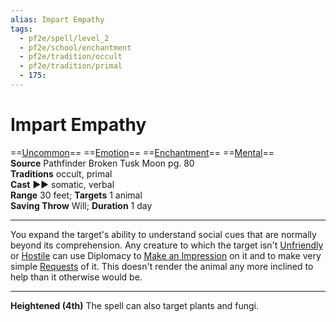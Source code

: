 ```yaml
---
alias: Impart Empathy
tags:
  - pf2e/spell/level_2
  - pf2e/school/enchantment
  - pf2e/tradition/occult
  - pf2e/tradition/primal
  - 175:
---
```


# Impart Empathy

==[Uncommon](Uncommon.md)== ==[Emotion](Emotion.md)== ==[Enchantment](Enchantment.md)== ==[Mental](Mental.md)==  
__Source__ Pathfinder Broken Tusk Moon pg. 80  
**Traditions** occult, primal  
**Cast** ►► somatic, verbal  
**Range** 30 feet; **Targets** 1 animal  
**Saving Throw** Will; **Duration** 1 day

---

You expand the target's ability to understand social cues that are normally beyond its comprehension. Any creature to which the target isn't [Unfriendly](Unfriendly.md) or [Hostile](Hostile.md) can use Diplomacy to [Make an Impression](Make%20an%20Impression.md) on it and to make very simple [Requests](Request.md) of it. This doesn't render the animal any more inclined to help than it otherwise would be.

<hr>

**Heightened (4th)** The spell can also target plants and fungi.
